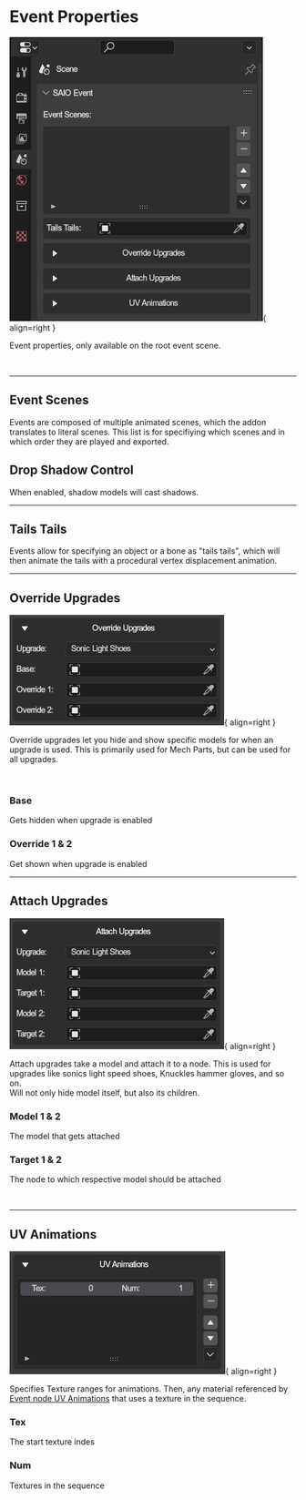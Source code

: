 # Event Properties
![](../../img/ui_scene_event.png){ align=right }

Event properties, only available on the root event scene.

<br clear="right"/>

---

## Event Scenes
Events are composed of multiple animated scenes, which the addon translates to literal scenes. This list is for specifiying which scenes and in which order they are played and exported.

## Drop Shadow Control
When enabled, shadow models will cast shadows.

---

## Tails Tails
Events allow for specifying an object or a bone as "tails tails", which will then animate the tails with a procedural vertex displacement animation.

---

## Override Upgrades
![](../../img/ui_scene_event_override_upgrades.png){ align=right }

Override upgrades let you hide and show specific models for when an upgrade is used. This is primarily used for Mech Parts, but can be used for all upgrades.

<br clear="right"/>

### Base
Gets hidden when upgrade is enabled

### Override 1 & 2
Get shown when upgrade is enabled

---

## Attach Upgrades
![](../../img/ui_scene_event_attach_upgrades.png){ align=right }

Attach upgrades take a model and attach it to a node. This is used for upgrades like sonics light speed shoes, Knuckles hammer gloves, and so on.
<br/> Will not only hide model itself, but also its children.

### Model 1 & 2
The model that gets attached

### Target 1 & 2
The node to which respective model should be attached

<br clear="right"/>

---

## UV Animations
![](../../img/ui_scene_event_uv_animations.png){ align=right }

Specifies Texture ranges for animations. Then, any material referenced by [Event node UV Animations](../object/event_node_uv_animations.md) that uses a texture in the sequence.

### Tex
The start texture indes

### Num
Textures in the sequence